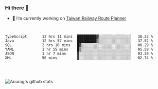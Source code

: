 ### Hi there 👋

- 🔭 I’m currently working on [Taiwan Railway Route Planner](https://github.com/Taiwan-Railway-Route-Planner)

<br/>

<!--START_SECTION:waka-->

```text
TypeScript       13 hrs 11 mins  █████████▓░░░░░░░░░░░░░░░   38.22 %
Java             12 hrs 57 mins  █████████▒░░░░░░░░░░░░░░░   37.52 %
SQL              2 hrs 10 mins   █▓░░░░░░░░░░░░░░░░░░░░░░░   06.29 %
YAML             1 hr 55 mins    █▒░░░░░░░░░░░░░░░░░░░░░░░   05.59 %
JSON             1 hr 7 mins     ▓░░░░░░░░░░░░░░░░░░░░░░░░   03.28 %
XML              56 mins         ▓░░░░░░░░░░░░░░░░░░░░░░░░   02.74 %
```

<!--END_SECTION:waka-->

<br/>
<br/>

![Anurag's github stats](https://github-readme-stats.vercel.app/api?username=DepickereSven&show_icons=true&theme=tokyonight)



<!--
**DepickereSven/DepickereSven** is a ✨ _special_ ✨ repository because its `README.md` (this file) appears on your GitHub profile.

Here are some ideas to get you started:

- 🔭 I’m currently working on ...
- 🌱 I’m currently learning ...
- 👯 I’m looking to collaborate on ...
- 🤔 I’m looking for help with ...
- 💬 Ask me about ...
- 📫 How to reach me: ...
- 😄 Pronouns: ...
- ⚡ Fun fact: ...
-->

